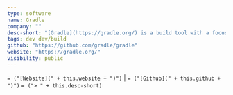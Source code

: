```yaml
---
type: software
name: Gradle
company: ""
desc-short: "[Gradle](https://gradle.org/) is a build tool with a focus on build automation and support for multi-language development. If you are building, testing, publishing, and deploying software on any platform, Gradle offers a flexible model that can support the entire development lifecycle from compiling and packaging code to publishing web sites. Gradle has been designed to support build automation across multiple languages and platforms including Java, Scala, Android, Kotlin, C/C++, and Groovy, and is closely integrated with development tools and continuous integration servers including Eclipse, IntelliJ, and Jenkins.\n"
tags: dev dev/build
github: "https://github.com/gradle/gradle"
website: "https://gradle.org/"
visibility: public
---
```

`= ("[Website](" + this.website + ")")` |  `= ("[Github](" + this.github + ")")`
`= ("> " + this.desc-short)`